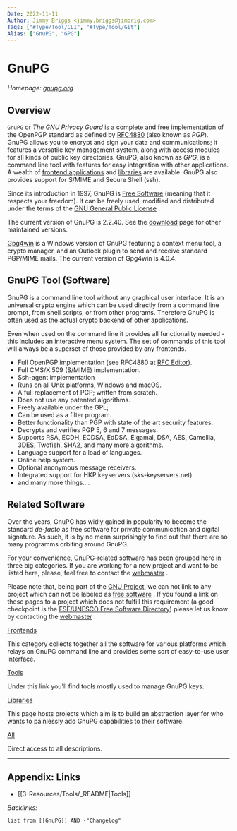 ```yaml
---
Date: 2022-11-11
Author: Jimmy Briggs <jimmy.briggs@jimbrig.com>
Tags: ["#Type/Tool/CLI", "#Type/Tool/Git"]
Alias: ["GnuPG", "GPG"]
---
```


# GnuPG

*Homepage: [gnupg.org](https://gnupg.org/index.html)*

## Overview

`GnuPG` or *The GNU Privacy Guard* is a complete and free implementation of the OpenPGP standard as defined by [RFC4880](https://www.ietf.org/rfc/rfc4880.txt) (also known as _PGP_). GnuPG allows you to encrypt and sign your data and communications; it features a versatile key management system, along with access modules for all kinds of public key directories. GnuPG, also known as _GPG_, is a command line tool with features for easy integration with other applications. A wealth of [frontend applications](https://gnupg.org/software/frontends.html) and [libraries](https://gnupg.org/software/libraries.html) are available. GnuPG also provides support for S/MIME and Secure Shell (ssh).


Since its introduction in 1997, GnuPG is [Free Software](https://www.gnu.org/philosophy/free-sw.html) (meaning that it respects your freedom). It can be freely used, modified and distributed under the terms of the [GNU General Public License](https://www.gnu.org/copyleft/gpl.html) .

The current version of GnuPG is 2.2.40. See the [download](https://gnupg.org/download/index.html) page for other maintained versions.

[Gpg4win](https://www.gpg4win.org/) is a Windows version of GnuPG featuring a context menu tool, a crypto manager, and an Outlook plugin to send and receive standard PGP/MIME mails. The current version of Gpg4win is 4.0.4.


## GnuPG Tool (Software)

GnuPG is a command line tool without any graphical user interface. It is an universal crypto engine which can be used directly from a command line prompt, from shell scripts, or from other programs. Therefore GnuPG is often used as the actual crypto backend of other applications.

Even when used on the command line it provides all functionality needed - this includes an interactive menu system. The set of commands of this tool will always be a superset of those provided by any frontends.

-   Full OpenPGP implementation (see RFC4880 at [RFC Editor](http://www.rfc-editor.org/)).
-   Full CMS/X.509 (S/MIME) implementation.
-   Ssh-agent implementation
-   Runs on all Unix platforms, Windows and macOS.
-   A full replacement of PGP; written from scratch.
-   Does not use any patented algorithms.
-   Freely available under the GPL;
-   Can be used as a filter program.
-   Better functionality than PGP with state of the art security features.
-   Decrypts and verifies PGP 5, 6 and 7 messages.
-   Supports RSA, ECDH, ECDSA, EdDSA, Elgamal, DSA, AES, Camellia, 3DES, Twofish, SHA2, and many more algorithms.
-   Language support for a load of languages.
-   Online help system.
-   Optional anonymous message receivers.
-   Integrated support for HKP keyservers (sks-keyservers.net).
-   and many more things….

## Related Software

Over the years, GnuPG has widly gained in popularity to become the standard _de-facto_ as free software for private communication and digital signature. As such, it is by no mean surprisingly to find out that there are so many programms orbiting around GnuPG.

For your convenience, GnuPG-related software has been grouped here in three big categories. If you are working for a new project and want to be listed here, please, feel free to contact the [webmaster](mailto:webmaster@gnupg.org) .

Please note that, being part of the [GNU Project](http://www.gnu.org/), we can not link to any project which can not be labeled as [free software](http://www.gnu.org/philosophy/free-sw.html) . If you found a link on these pages to a project which does not fulfill this requirement (a good checkpoint is the [FSF/UNESCO Free Software Directory](https://directory.fsf.org/)) please let us know by contacting the [webmaster](mailto:webmaster@gnupg.org) .

[Frontends](https://gnupg.org/software/frontends.html)

This category collects together all the software for various platforms which relays on GnuPG command line and provides some sort of easy-to-use user interface.

[Tools](https://gnupg.org/software/tools.html)

Under this link you'll find tools mostly used to manage GnuPG keys.

[Libraries](https://gnupg.org/software/libraries.html)

This page hosts projects which aim is to build an abstraction layer for who wants to painlessly add GnuPG capabilities to their software.

[All](https://gnupg.org/software/swlist.html)

Direct access to all descriptions.

***

## Appendix: Links

- [[3-Resources/Tools/_README|Tools]]

*Backlinks:*

```dataview
list from [[GnuPG]] AND -"Changelog"
```